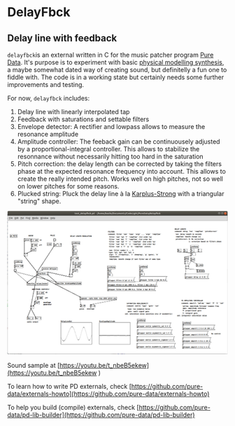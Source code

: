 # DelayFbck
## Delay line with feedback

`delayfbck`is an external written in C for the music patcher program [Pure Data](https://puredata.info/). It's purpose is to experiment with basic [physical modelling synthesis](https://ccrma.stanford.edu/~jos/pasp/), a maybe somewhat dated way of creating sound, but definitelly a fun one to fiddle with. The code is in a working state but certainly needs some further improvements and testing. 

For now, `delayfbck` includes:

1. Delay line with linearly interpolated tap
2. Feedback with saturations and settable filters
3. Envelope detector: A rectifier and lowpass allows to measure the resonance amplitude
4. Amplitude controller: The feeback gain can be continuousely adjusted by a proportional-integral controller. This allows to stabilize the resonnance without necessarily hitting too hard in the saturation 
5. Pitch correction: the delay length can be corrected by taking the filters phase at the expected resonance frequency into account. This allows to create the really intended pitch. Works well on high pitches, not so well on lower pitches for some reasons.
6. Plucked string: Pluck the delay line à la [Karplus-Strong]() with a triangular "string" shape.

![](delayfbck-screenshot.png)

Sound sample at [https://youtu.be/t_nbeB5ekew](https://youtu.be/t_nbeB5ekew )

To learn how to write PD externals, check [https://github.com/pure-data/externals-howto](https://github.com/pure-data/externals-howto)

To help you build (compile) externals, check [https://github.com/pure-data/pd-lib-builder](https://github.com/pure-data/pd-lib-builder)


